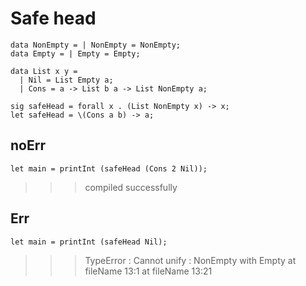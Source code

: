 # Safe head
```
data NonEmpty = | NonEmpty = NonEmpty;
data Empty = | Empty = Empty;

data List x y =
  | Nil = List Empty a;
  | Cons = a -> List b a -> List NonEmpty a;

sig safeHead = forall x . (List NonEmpty x) -> x;
let safeHead = \(Cons a b) -> a;
```
## noErr
```
let main = printInt (safeHead (Cons 2 Nil));
```
>>>compiled successfully

## Err
```
let main = printInt (safeHead Nil);
```
>>>TypeError : Cannot unify : NonEmpty with Empty at fileName 13:1 at fileName 13:21
